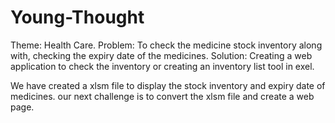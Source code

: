 # Young-Thought
Theme:  Health Care.
Problem:  To check the medicine stock inventory along with, checking the expiry date of the medicines.
Solution: Creating a web application to check the inventory or creating an inventory list tool in exel.



We have created a xlsm file to display the stock inventory and expiry date of medicines.
our next challenge is to convert the xlsm file and create a web page.
